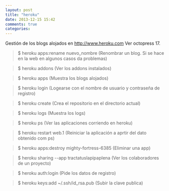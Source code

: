 ```yaml
---
layout: post
title: "heroku"
date: 2013-12-15 15:42
comments: true
categories: 
---
```

Gestión de los blogs alojados en <http://www.heroku.com> Ver octopress 17.

>$ heroku apps:rename nuevo_nombre (Renombrar un blog. Si se hace en la web en algunos casos da problemas)

>$ heroku addons (Ver los addons instalados)

>$ heroku apps (Muestra los blogs alojados)

>$ heroku login (Logearse con el nombre de usuario y contraseña de registro)

>$ heroku create (Crea el repositorio en el directorio actual)

>$ heroku logs (Muestra los logs)

>$ heroku ps (Ver las aplicaciones corriendo en heroku)

>$ heroku restart web.1 (Reiniciar la aplicación a aprtir del dato obtenido com ps)

>$ heroku apps:destroy mighty-fortress-6385 (Eliminar una app)

>$ heroku sharing --app tractatuslapipaplena (Ver los colaboradores de un proyecto)

>$ heroku auth:login (Pide los datos de registro)

>$ heroku keys:add ~/.ssh/id_rsa.pub (Subir la clave publica)


